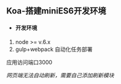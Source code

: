 ## Koa-搭建miniES6开发环境

* #### 开发环境  

1. node >= v.6.x
2. gulp+webpack 自动化任务部署

应用访问端口3000

*网页端无法自动刷新，需要自己添加刷新模块*
